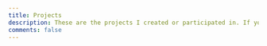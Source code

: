 ```yaml
---
title: Projects
description: These are the projects I created or participated in. If you are interested, please give a Star.
comments: false
---
```


